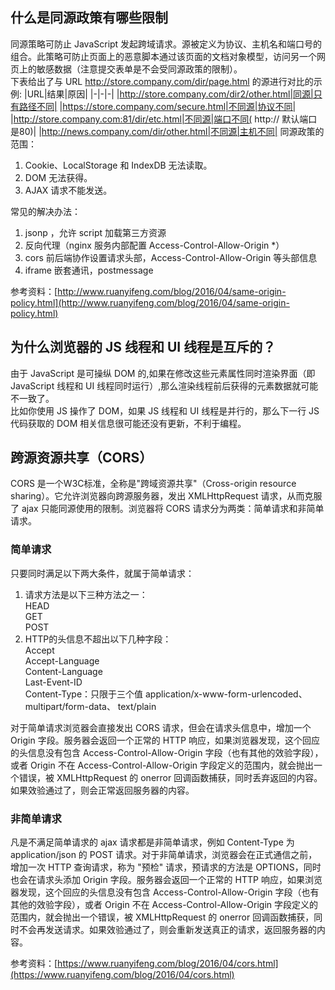 ## 什么是同源政策有哪些限制
同源策略可防止 JavaScript 发起跨域请求。源被定义为协议、主机名和端口号的组合。此策略可防止页面上的恶意脚本通过该页面的文档对象模型，访问另一个网页上的敏感数据（注意提交表单是不会受同源政策的限制）。  
下表给出了与 URL http://store.company.com/dir/page.html 的源进行对比的示例:
|URL|结果|原因|
|-|-|-|
|http://store.company.com/dir2/other.html|同源|只有路径不同|
|https://store.company.com/secure.html|不同源|协议不同|
|http://store.company.com:81/dir/etc.html|不同源|端口不同( http:// 默认端口是80)|
|http://news.company.com/dir/other.html|不同源|主机不同|
同源政策的范围：  
1. Cookie、LocalStorage 和 IndexDB 无法读取。
2. DOM 无法获得。
3. AJAX 请求不能发送。   

常见的解决办法：  
1. jsonp ，允许 script 加载第三方资源
2. 反向代理（nginx 服务内部配置 Access-Control-Allow-Origin *）
3. cors 前后端协作设置请求头部，Access-Control-Allow-Origin 等头部信息
4. iframe 嵌套通讯，postmessage  

参考资料：[http://www.ruanyifeng.com/blog/2016/04/same-origin-policy.html](http://www.ruanyifeng.com/blog/2016/04/same-origin-policy.html)



## 为什么浏览器的 JS 线程和 UI 线程是互斥的？
由于 JavaScript 是可操纵 DOM 的,如果在修改这些元素属性同时渲染界面（即 JavaScript 线程和 UI 线程同时运行）,那么渲染线程前后获得的元素数据就可能不一致了。  
比如你使用 JS 操作了 DOM，如果 JS 线程和 UI 线程是并行的，那么下一行 JS 代码获取的 DOM 相关信息很可能还没有更新，不利于编程。



## 跨源资源共享（CORS）
CORS 是一个W3C标准，全称是"跨域资源共享"（Cross-origin resource sharing）。它允许浏览器向跨源服务器，发出 XMLHttpRequest 请求，从而克服了 ajax 只能同源使用的限制。浏览器将 CORS 请求分为两类：简单请求和非简单请求。

### 简单请求
只要同时满足以下两大条件，就属于简单请求：  
1. 请求方法是以下三种方法之一：  
HEAD  
GET  
POST  
2. HTTP的头信息不超出以下几种字段：  
Accept  
Accept-Language  
Content-Language  
Last-Event-ID  
Content-Type：只限于三个值 application/x-www-form-urlencoded、 multipart/form-data、 text/plain

对于简单请求浏览器会直接发出 CORS 请求，但会在请求头信息中，增加一个 Origin 字段。服务器会返回一个正常的 HTTP 响应，如果浏览器发现，这个回应的头信息没有包含 Access-Control-Allow-Origin 字段（也有其他的效验字段），或者 Origin 不在 Access-Control-Allow-Origin 字段定义的范围内，就会抛出一个错误，被 XMLHttpRequest 的 onerror 回调函数捕获，同时丢弃返回的内容。如果效验通过了，则会正常返回服务器的内容。

### 非简单请求
凡是不满足简单请求的 ajax 请求都是非简单请求，例如 Content-Type 为 application/json 的 POST 请求。对于非简单请求，浏览器会在正式通信之前，增加一次 HTTP 查询请求，称为 "预检" 请求，预请求的方法是 OPTIONS，同时也会在请求头添加 Origin 字段。服务器会返回一个正常的 HTTP 响应，如果浏览器发现，这个回应的头信息没有包含 Access-Control-Allow-Origin 字段（也有其他的效验字段），或者 Origin 不在 Access-Control-Allow-Origin 字段定义的范围内，就会抛出一个错误，被 XMLHttpRequest 的 onerror 回调函数捕获，同时不会再发送请求。如果效验通过了，则会重新发送真正的请求，返回服务器的内容。

参考资料：[https://www.ruanyifeng.com/blog/2016/04/cors.html](https://www.ruanyifeng.com/blog/2016/04/cors.html)